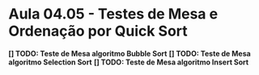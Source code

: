 # Aula 04.05 - Testes de Mesa e Ordenação por Quick Sort

**[] TODO: Teste de Mesa algoritmo Bubble Sort**
**[] TODO: Teste de Mesa algoritmo Selection Sort**
**[] TODO: Teste de Mesa algoritmo Insert Sort**

